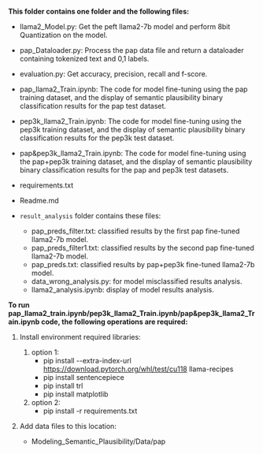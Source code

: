**This folder contains one folder and the following files:**
* llama2_Model.py: Get the peft llama2-7b model and perform 8bit Quantization on the model.
* pap_Dataloader.py: Process the pap data file and return a dataloader containing tokenized text and 0,1 labels.
* evaluation.py: Get accuracy, precision, recall and f-score.
* pap_llama2_Train.ipynb: The code for model fine-tuning using the pap training dataset, and the display of semantic plausibility binary classification results for the pap test dataset.
* pep3k_llama2_Train.ipynb: The code for model fine-tuning using the pep3k training dataset, and the display of semantic plausibility binary classification results for the pep3k test dataset.
* pap&pep3k_llama2_Train.ipynb: The code for model fine-tuning using the pap+pep3k training dataset, and the display of semantic plausibility binary classification results for the pap and pep3k test datasets.
* requirements.txt
* Readme.md
* `result_analysis` folder contains these files:
    
    * pap_preds_filter.txt: classified results by the first pap fine-tuned llama2-7b model.
    * pap_preds_filter1.txt: classified results by the second pap fine-tuned llama2-7b model.
    * pap_preds.txt: classified results by pap+pep3k fine-tuned llama2-7b model.
    * data_wrong_analysis.py: for model misclassified results analysis.
    * llama2_analysis.ipynb: display of model results analysis.


**To run pap_llama2_train.ipynb/pep3k_llama2_Train.ipynb/pap&pep3k_llama2_Train.ipynb  code, the following operations are required:**
1. Install environment required libraries:
    1. option 1:
        * pip install --extra-index-url https://download.pytorch.org/whl/test/cu118 llama-recipes
        * pip install sentencepiece
        * pip install trl 
        * pip install matplotlib
    2. option 2:
        * pip install -r requirements.txt

2. Add data files to this location:
    * Modeling_Semantic_Plausibility/Data/pap

